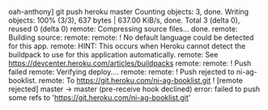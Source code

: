 oah-anthony] git push heroku master
Counting objects: 3, done.
Writing objects: 100% (3/3), 637 bytes | 637.00 KiB/s, done.
Total 3 (delta 0), reused 0 (delta 0)
remote: Compressing source files... done.
remote: Building source:
remote: 
remote:  !     No default language could be detected for this app.
remote: 			HINT: This occurs when Heroku cannot detect the buildpack to use for this application automatically.
remote: 			See https://devcenter.heroku.com/articles/buildpacks
remote: 
remote:  !     Push failed
remote: Verifying deploy....
remote: 
remote: !	Push rejected to ni-ag-booklist.
remote: 
To https://git.heroku.com/ni-ag-booklist.git
 ! [remote rejected] master -> master (pre-receive hook declined)
error: failed to push some refs to 'https://git.heroku.com/ni-ag-booklist.git'
